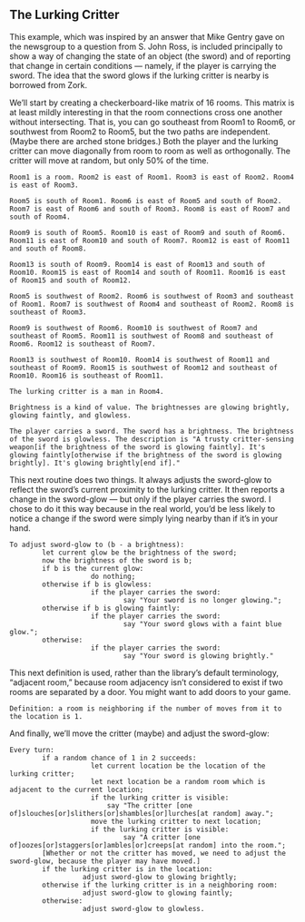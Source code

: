 ## The Lurking Critter

This example, which was inspired by an answer that Mike Gentry gave on the newsgroup to a question from S. John Ross, is included principally to show a way of changing the state of an object (the sword) and of reporting that change in certain conditions — namely, if the player is carrying the sword. The idea that the sword glows if the lurking critter is nearby is borrowed from Zork.

We’ll start by creating a checkerboard-like matrix of 16 rooms. This matrix is at least mildly interesting in that the room connections cross one another without intersecting. That is, you can go southeast from Room1 to Room6, or southwest from Room2 to Room5, but the two paths are independent. (Maybe there are arched stone bridges.) Both the player and the lurking critter can move diagonally from room to room as well as orthogonally. The critter will move at random, but only 50% of the time.

```inform7
Room1 is a room. Room2 is east of Room1. Room3 is east of Room2. Room4 is east of Room3.

Room5 is south of Room1. Room6 is east of Room5 and south of Room2. Room7 is east of Room6 and south of Room3. Room8 is east of Room7 and south of Room4.

Room9 is south of Room5. Room10 is east of Room9 and south of Room6. Room11 is east of Room10 and south of Room7. Room12 is east of Room11 and south of Room8.

Room13 is south of Room9. Room14 is east of Room13 and south of Room10. Room15 is east of Room14 and south of Room11. Room16 is east of Room15 and south of Room12.

Room5 is southwest of Room2. Room6 is southwest of Room3 and southeast of Room1. Room7 is southwest of Room4 and southeast of Room2. Room8 is southeast of Room3.

Room9 is southwest of Room6. Room10 is southwest of Room7 and southeast of Room5. Room11 is southwest of Room8 and southeast of Room6. Room12 is southeast of Room7.

Room13 is southwest of Room10. Room14 is southwest of Room11 and southeast of Room9. Room15 is southwest of Room12 and southeast of Room10. Room16 is southeast of Room11.

The lurking critter is a man in Room4.

Brightness is a kind of value. The brightnesses are glowing brightly, glowing faintly, and glowless.

The player carries a sword. The sword has a brightness. The brightness of the sword is glowless. The description is "A trusty critter-sensing weapon[if the brightness of the sword is glowing faintly]. It's glowing faintly[otherwise if the brightness of the sword is glowing brightly]. It's glowing brightly[end if]."
```

This next routine does two things. It always adjusts the sword-glow to reflect the sword’s current proximity to the lurking critter. It then reports a change in the sword-glow — but only if the player carries the sword. I chose to do it this way because in the real world, you’d be less likely to notice a change if the sword were simply lying nearby than if it’s in your hand.

```inform7
To adjust sword-glow to (b - a brightness):
      	let current glow be the brightness of the sword;
      	now the brightness of the sword is b;
      	if b is the current glow:
            		do nothing;
      	otherwise if b is glowless:
            		if the player carries the sword:
                  			say "Your sword is no longer glowing.";
      	otherwise if b is glowing faintly:
            		if the player carries the sword:
                  			say "Your sword glows with a faint blue glow.";
      	otherwise:
            		if the player carries the sword:
                  			say "Your sword is glowing brightly."
```

This next definition is used, rather than the library’s default terminology, “adjacent room,” because room adjacency isn’t considered to exist if two rooms are separated by a door. You might want to add doors to your game.

```inform7
Definition: a room is neighboring if the number of moves from it to the location is 1.
```

And finally, we’ll move the critter (maybe) and adjust the sword-glow:

```inform7
Every turn:
      	if a random chance of 1 in 2 succeeds:
            		let current location be the location of the lurking critter;
            		let next location be a random room which is adjacent to the current location;
            		if the lurking critter is visible:
            			say "The critter [one of]slouches[or]slithers[or]shambles[or]lurches[at random] away.";
            		move the lurking critter to next location;
            		if the lurking critter is visible:
                  			say "A critter [one of]oozes[or]staggers[or]ambles[or]creeps[at random] into the room.";
      	[Whether or not the critter has moved, we need to adjust the sword-glow, because the player may have moved.]
      	if the lurking critter is in the location:
      		      adjust sword-glow to glowing brightly;
      	otherwise if the lurking critter is in a neighboring room:
      		      adjust sword-glow to glowing faintly;
      	otherwise:
      		      adjust sword-glow to glowless.
```
